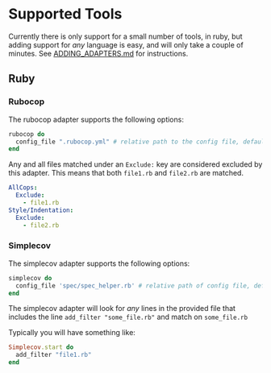 # Supported Tools

Currently there is only support for a small number of tools, in ruby, but adding support for _any_ language is easy, and will only take a couple of minutes. See [ADDING_ADAPTERS.md](ADDING_ADAPTERS.md) for instructions.

## Ruby

### Rubocop

The rubocop adapter supports the following options:

```ruby
rubocop do
  config_file ".rubocop.yml" # relative path to the config file, defaults to .rubocop.yml
end
```

Any and all files matched under an `Exclude:` key are considered excluded by this adapter. This means that both `file1.rb` and `file2.rb` are matched.

```yaml
AllCops:
  Exclude:
    - file1.rb
Style/Indentation:
  Exclude:
    - file2.rb
```

### Simplecov

The simplecov adapter supports the following options:

```ruby
simplecov do
  config_file 'spec/spec_helper.rb' # relative path of config file, defaults to spec/spec_helper.rb
end
```

The simplecov adapter will look for _any_ lines in the provided file that includes the line `add_filter "some_file.rb"` and match on `some_file.rb`

Typically you will have something like:

```ruby
Simplecov.start do
  add_filter "file1.rb"
end
```
